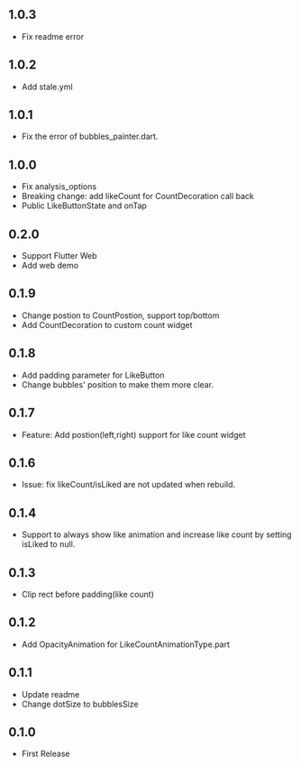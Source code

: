 ## 1.0.3

* Fix readme error

## 1.0.2

* Add stale.yml

## 1.0.1 

* Fix the error of bubbles_painter.dart.
  
## 1.0.0 

* Fix analysis_options
* Breaking change: add likeCount for CountDecoration call back
* Public LikeButtonState and onTap
  
## 0.2.0 

* Support Flutter Web
* Add web demo

## 0.1.9 

* Change postion to CountPostion, support top/bottom
* Add CountDecoration to custom count widget

## 0.1.8 

* Add padding parameter for LikeButton
* Change bubbles' position to make them more clear.

## 0.1.7 

* Feature:
  Add postion(left,right) support for like count widget

## 0.1.6 

* Issue: fix likeCount/isLiked are not updated when rebuild.

## 0.1.4 

* Support to always show like animation and increase like count by setting isLiked to null.

## 0.1.3 

* Clip rect before padding(like count)

## 0.1.2 

* Add OpacityAnimation for LikeCountAnimationType.part

## 0.1.1 

* Update readme
* Change dotSize to bubblesSize

## 0.1.0 

* First Release
